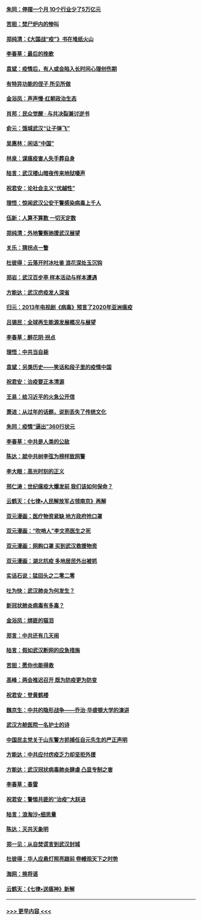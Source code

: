 #### [朱同：停摆一个月 10个行业少了5万亿元](../pages/nsc993/n11904498.md?t=02291831) 
#### [苦胆：焚尸炉内的惨叫](../pages/nsc993/n11904479.md?t=02291831) 
#### [郑纯清：《大国战“疫”》书在堆纸火山](../pages/nsc993/n11904450.md?t=02291831) 
#### [李春草：最后的挽歌](../pages/nsc993/n11904441.md?t=02291831) 
#### [袁斌：疫情后，有人或会陷入长时间心理创伤期](../pages/nsc993/n11901514.md?t=02291831) 
#### [有特异功能的侄子 所见所做](../pages/nsc993/n11901154.md?t=02291831) 
#### [金浴凤：声声慢‧红朝政治生态](../pages/nsc993/n11899553.md?t=02291831) 
#### [肖邦：民众觉醒 · 与共决裂兼讨逆书](../pages/nsc993/n11898435.md?t=02291831) 
#### [俞元：饿城武汉“让子弹飞”](../pages/nsc993/n11898344.md?t=02291831) 
#### [吴惠林：闲话“中国”](../pages/nsc993/n11898182.md?t=02291831) 
#### [林泉：谋瘟疫害人失手葬自身](../pages/nsc993/n11897892.md?t=02291831) 
#### [陆言：武汉楼山暗夜传来地狱嚎声](../pages/nsc993/n11897033.md?t=02291831) 
#### [祝君安：论社会主义“优越性”](../pages/nsc993/n11897005.md?t=02291831) 
#### [理悟：惊闻武汉公安干警感染病毒上千人](../pages/nsc993/n11896947.md?t=02291831) 
#### [伍新：人算不算数 一切天定数](../pages/nsc993/n11893372.md?t=02291831) 
#### [郑纯清：外地警察驰援武汉展望](../pages/nsc993/n11893115.md?t=02291831) 
#### [关乐：猜拐点一瞥](../pages/nsc993/n11893020.md?t=02291831) 
#### [杜彼得：云落开时冰吐鉴 浪花深处玉沉钩](../pages/nsc993/n11892107.md?t=02291831) 
#### [郑岩：武汉百步亭 样本活动与样本遭遇](../pages/nsc993/n11892310.md?t=02291831) 
#### [方能达：武汉疠疫发人深省](../pages/nsc993/n11891376.md?t=02291831) 
#### [归元：2013年电视剧《病毒》预言了2020年亚洲瘟疫](../pages/nsc993/n11891126.md?t=02291831) 
#### [吕锡民：全球再生能源发展概况与展望](../pages/nsc993/n11890613.md?t=02291831) 
#### [李春草：醉花阴·拐点](../pages/nsc993/n11890567.md?t=02291831) 
#### [理悟：中共当自毙](../pages/nsc993/n11890559.md?t=02291831) 
#### [袁斌：另类历史——笑话和段子里的疫情中国](../pages/nsc993/n11889243.md?t=02291831) 
#### [祝君安：治疫要正本清源](../pages/nsc993/n11889085.md?t=02291831) 
#### [王易：给习近平的火急公开信](../pages/nsc993/n11888225.md?t=02291831) 
#### [萧进：从过年的话题，说到丢失了传统文化](../pages/nsc993/n11887732.md?t=02291831) 
#### [朱同：疫情“逼出”360行状元](../pages/nsc993/n11887678.md?t=02291831) 
#### [李春草：中共是人类的公敌](../pages/nsc993/n11887656.md?t=02291831) 
#### [陈达：就中共树李弦为榜样致网警](../pages/nsc993/n11887625.md?t=02291831) 
#### [李大眼：高光时刻的正义](../pages/nsc993/n11887585.md?t=02291831) 
#### [邢仁涛：世纪瘟疫大爆发前 我们该如何保命？](../pages/nsc993/n11887535.md?t=02291831) 
#### [云鹤天：《七律▪人民解放军占领南京》再解](../pages/nsc993/n11887524.md?t=02291831) 
#### [双元漫画：医疗物资紧缺 地方政府抢口罩](../pages/nsc993/n11884744.md?t=02291831) 
#### [双元漫画：“吹哨人”李文亮医生之死](../pages/nsc993/n11884705.md?t=02291831) 
#### [双元漫画：网购口罩 买到武汉救援物资](../pages/nsc993/n11884670.md?t=02291831) 
#### [双元漫画：湖北抗疫 多地居民外出被抓](../pages/nsc993/n11884643.md?t=02291831) 
#### [实话石说：猛回头之二零二零](../pages/nsc993/n11883968.md?t=02291831) 
#### [吐为快：武汉肺炎为何发生？](../pages/nsc993/n11882180.md?t=02291831) 
#### [新冠状肺炎病毒有多毒？](../pages/nsc993/n11881790.md?t=02291831) 
#### [金浴凤：绑匪的猫泪](../pages/nsc993/n11880664.md?t=02291831) 
#### [郑言：中共还有几天闹](../pages/nsc993/n11880645.md?t=02291831) 
#### [陆言：假如武汉断网的应急措施](../pages/nsc993/n11880619.md?t=02291831) 
#### [苦胆：愿你也能得救](../pages/nsc993/n11880601.md?t=02291831) 
#### [高峰：两会推迟召开  既为防疫更为防变](../pages/nsc993/n11879977.md?t=02291831) 
#### [祝君安：登黄鹤楼](../pages/nsc993/n11880583.md?t=02291831) 
#### [魏京生：中共的隐形战争——乔治‧华盛顿大学的演讲](../pages/nsc993/n11879765.md?t=02291831) 
#### [武汉方舱医院一名护士的诗](../pages/nsc993/n11878480.md?t=02291831) 
#### [中国民主党关于山东警方抓捕任自元先生的严正声明](../pages/nsc993/n11877506.md?t=02291831) 
#### [方能达：中共应付疠疫乏力却坚拒外援](../pages/nsc993/n11877497.md?t=02291831) 
#### [方能达：武汉冠状病毒肺炎肆虐 凸显专制之害](../pages/nsc993/n11877475.md?t=02291831) 
#### [李春草：春雷](../pages/nsc993/n11876287.md?t=02291831) 
#### [祝君安：警惕共匪的“治疫”大跃进](../pages/nsc993/n11876084.md?t=02291831) 
#### [陆言：浪淘沙•细思量](../pages/nsc993/n11876071.md?t=02291831) 
#### [陈达：灭共天象明](../pages/nsc993/n11876063.md?t=02291831) 
#### [郑一见：从自焚谎言到武汉封城](../pages/nsc993/n11875621.md?t=02291831) 
#### [杜彼得：华人应悬灯照亮跟前 卷幔观天下之时势](../pages/nsc993/n11874822.md?t=02291831) 
#### [海网：换将谣](../pages/nsc993/n11873712.md?t=02291831) 
#### [云鹤天：《七律▪送瘟神》新解](../pages/nsc993/n11873598.md?t=02291831) 

----
#### [ >>> 更早内容 <<< ](../indexes/nsc993-earlier.md)
